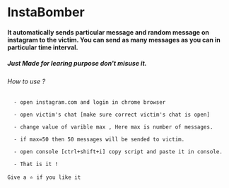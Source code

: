# InstaBomber

#### It automatically sends particular message and random message on instagram to the victim. You can send as many messages as you can in particular time interval.

##### Just Made for learing purpose don't misuse it. 

<h6>How to use ?</h6>

```
  - open instagram.com and login in chrome browser
  
  - open victim's chat [make sure correct victim's chat is open]
  
  - change value of varible max , Here max is number of messages. 
  
  - if max=50 then 50 messages will be sended to victim.
  
  - open console [ctrl+shift+i] copy script and paste it in console.
  
  - That is it !

Give a ⭐ if you like it
